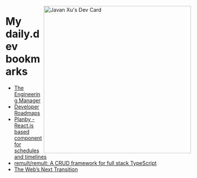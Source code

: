 
<a href="https://app.daily.dev/JavanXU"><img align="right" src="https://api.daily.dev/devcards/e45a150971844cd6959a94bb94e861ea.png?r=quw" width="400" alt="Javan Xu's Dev Card"/></a>

# My daily.dev bookmarks
<!-- daily.dev BOOKMARKS:START -->
- [The Engineering Manager](https://app.daily.dev/posts/hh4U9P-Hg?utm_source=rss&utm_medium=bookmarks&utm_campaign=6ueXw3FRNQzpNtewCDbI6)
- [Developer Roadmaps](https://app.daily.dev/posts/AIMVj_l2N?utm_source=rss&utm_medium=bookmarks&utm_campaign=6ueXw3FRNQzpNtewCDbI6)
- [Planby - React.js based component for schedules and timelines](https://app.daily.dev/posts/rvuxmBhJn?utm_source=rss&utm_medium=bookmarks&utm_campaign=6ueXw3FRNQzpNtewCDbI6)
- [remult/remult: A CRUD framework for full stack TypeScript](https://app.daily.dev/posts/7EoZhCGzr?utm_source=rss&utm_medium=bookmarks&utm_campaign=6ueXw3FRNQzpNtewCDbI6)
- [The Web’s Next Transition](https://app.daily.dev/posts/W2WvERHye?utm_source=rss&utm_medium=bookmarks&utm_campaign=6ueXw3FRNQzpNtewCDbI6)
<!-- daily.dev BOOKMARKS:END -->
